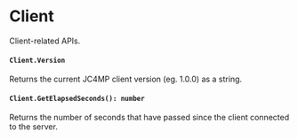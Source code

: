 # Client

Client-related APIs.

#### `Client.Version`

Returns the current JC4MP client version (eg. 1.0.0) as a string.

#### `Client.GetElapsedSeconds(): number`

Returns the number of seconds that have passed since the client connected to the server.